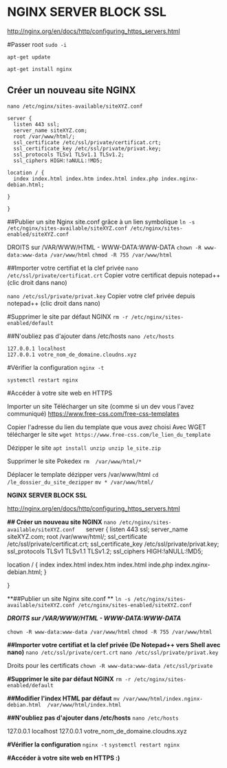 # NGINX SERVER BLOCK SSL
http://nginx.org/en/docs/http/configuring_https_servers.html

#Passer root
`sudo -i`

`apt-get update`

`apt-get install nginx`

## Créer un nouveau site NGINX
`nano /etc/nginx/sites-available/siteXYZ.conf`

```
server { 
  listen 443 ssl; 
  server_name siteXYZ.com; 
  root /var/www/html/; 
  ssl_certificate /etc/ssl/private/certificat.crt; 
  ssl_certificate_key /etc/ssl/private/privat.key; 
  ssl_protocols TLSv1 TLSv1.1 TLSv1.2; 
  ssl_ciphers HIGH:!aNULL:!MD5; 

location / { 
  index index.html index.htm index.html index.php index.nginx-debian.html; 

} 

}

```

##Publier un site Nginx site.conf grâce à un lien symbolique
`ln -s /etc/nginx/sites-available/siteXYZ.conf /etc/nginx/sites-enabled/siteXYZ.conf`

DROITS sur /VAR/WWW/HTML - WWW-DATA:WWW-DATA
`chown -R www-data:www-data /var/www/html`
`chmod -R 755 /var/www/html`

##Importer votre certifiat et la clef privée
`nano /etc/ssl/private/certificat.crt`
Copier votre certificat depuis notepad++  (clic droit dans nano)

`nano /etc/ssl/private/privat.key`
Copier votre clef privée depuis notepad++ (clic droit dans nano)


#Supprimer le site par défaut NGINX
`rm -r /etc/nginx/sites-enabled/default`

##N'oubliez pas d'ajouter dans /etc/hosts
`nano /etc/hosts`

```
127.0.0.1 localhost 
127.0.0.1 votre_nom_de_domaine.cloudns.xyz
```

#Vérifier la configuration
`nginx -t`

`systemctl restart nginx`

#Accéder à votre site web en HTTPS


Importer un site
Télécharger un site (comme si un dev vous l'avez communiqué)
https://www.free-css.com/free-css-templates

Copier l'adresse du lien du template que vous avez choisi
Avec WGET télécharger le site
`wget https://www.free-css.com/le_lien_du_template`

Dézipper le site
`apt install unzip
unzip le_site.zip`

Supprimer le site Pokedex
`rm  /var/www/html/*`

Déplacer le template dézipper vers /var/www/html
`cd /le_dossier_du_site_dezipper`
`mv * /var/www/html/`






**NGINX SERVER BLOCK SSL** 

http://nginx.org/en/docs/http/configuring_https_servers.html

**## Créer un nouveau site NGINX**
`nano /etc/nginx/sites-available/siteXYZ.conf  
`
server {
    listen              443 ssl;
    server_name         siteXYZ.com;
    root /var/www/html/;
    ssl_certificate     /etc/ssl/private/certificat.crt;
    ssl_certificate_key /etc/ssl/private/privat.key;
    ssl_protocols       TLSv1 TLSv1.1 TLSv1.2;
    ssl_ciphers         HIGH:!aNULL:!MD5;

location / {
    index index.html index.htm index.html inde.php index.nginx-debian.html;
}

}

**##Publier un site Nginx site.conf **
`ln -s /etc/nginx/sites-available/siteXYZ.conf /etc/nginx/sites-enabled/siteXYZ.conf`


**___DROITS sur /VAR/WWW/HTML  - WWW-DATA:WWW-DATA___**

`chown -R www-data:www-data /var/www/html`
`chmod -R 755 /var/www/html`


**##Importer votre certifiat et la clef privée (De Notepad++ vers Shell avec nano)**
`nano /etc/ssl/private/cert.crt`
`nano /etc/ssl/private/privat.key`

Droits pour les certificats
`chown -R www-data:www-data /etc/ssl/private `


**#Supprimer le site par défaut NGINX**
`rm -r /etc/nginx/sites-enabled/default`

**##Modifier l'index HTML par défaut**
`mv /var/www/html/index.nginx-debian.html  /var/www/html/index.html`

**##N'oubliez pas d'ajouter dans /etc/hosts**
`nano /etc/hosts`

127.0.0.1      localhost
127.0.0.1      votre_nom_de_domaine.cloudns.xyz

**#Vérifier la configuration**
`nginx -t`
`systemctl restart nginx`

**#Accéder à votre site web en HTTPS :)**